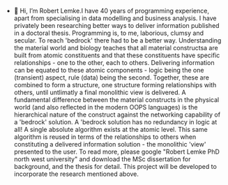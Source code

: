 - 👋 Hi, I’m Robert Lemke.I have 40 years of programming experience, apart from specialising in data modelling and business analysis. I have privately been researching better ways to deliver information published in a doctoral thesis. Programming is, to me, laborious, clumsy and secular. To reach 'bedrock' there had to be a better way. 
Understanding the material world and biology teaches that all material constructsa are  built from atomic constituents and that these constituents have specific relationships - one to the other, each to others.
Delivering information can be equated to these atomic components - logic being the one (transient) aspect, rule (data) being the second. 
Together, these are combined to form a structure, one structure forming relationships with others, until untlimatly a final monolithic view is delivered.
A fundamental difference between the material constructs in the physical world (and also reflected in the modern OOPS languages) is the hierarchical nature of the construct against the networking capability of a 'bedrock' solution.
A 'bedrock solution has no redundancy in logic at all! A single absolute algorithm exists at the atomic level. This same algorithm is reused in terms of the relationships to others when constituting a delivered information solution - the monolithic 'view' presented to the user. 
To read more, please google "Robert Lemke PhD north west university" and download the MSc dissertation for background, and the thesis for detail.
This project will be developed to incorporate the research mentioned above.

